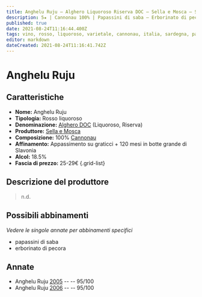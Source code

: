 ```yaml
---
title: Anghelu Ruju – Alghero Liquoroso Riserva DOC – Sella e Mosca – Sardegna (IT) – 25-29€
description: 5★ | Cannonau 100% | Papassini di saba – Erborinato di pecora
published: true
date: 2021-08-24T11:16:44.400Z
tags: vino, rosso, liquoroso, varietale, cannonau, italia, sardegna, papassini di saba, erborinato di pecora, 25-29€, 5 stelle
editor: markdown
dateCreated: 2021-08-24T11:16:41.742Z
---
```


# Anghelu Ruju

## Caratteristiche
- **Nome:** Anghelu Ruju 
- **Tipologia:** Rosso liquoroso
- **Denominazione:** [Alghero DOC](/denominazioni/Italia/Sardegna/DOC/Alghero) (Liquoroso, Riserva)
- **Produttore:** [Sella e Mosca](/produttori/Italia/Sardegna/Sella-e-Mosca) 
- **Composizione:** 100% [Cannonau](/vitigni/Italia/bacca-nera/cannonau)
- **Affinamento:** Appassimento su graticci + 120 mesi in botte grande di Slavonia 
- **Alcol:** 18.5%
- **Fascia di prezzo:** 25-29€
{.grid-list}

## Descrizione del produttore

> n.d.

## Possibili abbinamenti
*Vedere le singole annate per abbinamenti specifici*

- papassini di saba
- erborinato di pecora

## Annate
- Anghelu Ruju [2005](vini/Italia/Sardegna/Sella-e-Mosca/Anghelu-Ruju/2005) -- <span class="star-5"></span> -- 95/100
- Anghelu Ruju [2006](vini/Italia/Sardegna/Sella-e-Mosca/Anghelu-Ruju/2006) -- <span class="star-5"></span> -- 95/100


